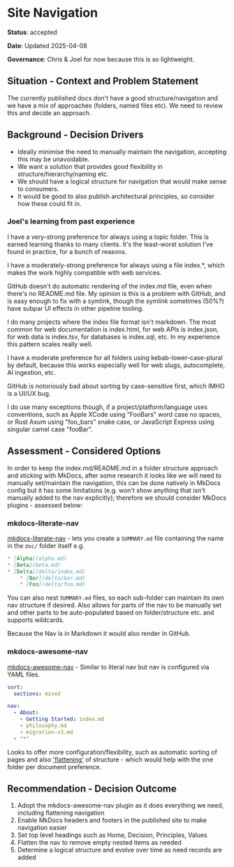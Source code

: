 # Site Navigation

**Status**: accepted

**Date**: Updated 2025-04-08

**Governance**: Chris & Joel for now because this is so lightweight.

## Situation - Context and Problem Statement

The currently published docs don't have a good structure/navigation and we have a mix of approaches (folders, named files etc). We need to review this and decide an approach.

## Background - Decision Drivers

* Ideally minimise the need to manually maintain the navigation, accepting this may be unavoidable.
* We want a solution that provides good flexibility in structure/hierarchy/naming etc.
* We should have a logical structure for navigation that would make sense to consumers.
* It would be good to also publish architectural principles, so consider how these could fit in.
  
### Joel's learning from past experience

I have a very-strong preference for always using a topic folder. This is earned learning thanks to many clients.
It's the least-worst solution I've found in practice, for a bunch of reasons.

I have a moderately-strong preference for always using a file index.*, which makes the work highly compatible with web services.

GitHub doesn't do automatic rendering of the index.md file, even when there's no README.md file. My opinion is this is a problem with GitHub, and is easy enough to fix with a symlink, though the symlink sometimes (50%?) have subpar UI effects in other pipeline tooling.

I do many projects where the index file format isn't markdown. The most common for web documentation is index.html, for web APIs is index.json, for web data is index.tsv, for databases is index.sql, etc. In my experience this pattern scales really well.

I have a moderate preference for all folders using kebab-lower-case-plural by default, because this works especially well for web slugs, autocomplete, AI ingestion, etc.

GitHub is notoriously bad about sorting by case-sensitive first, which IMHO is a UI/UX bug.

I do use many exceptions though, if a project/platform/language uses conventions, such as Apple XCode using "FooBars" word case no spaces, or Rust Axum using "foo_bars" snake case, or JavaScript Express using singular camel case "fooBar".

## Assessment - Considered Options

In order to keep the index.md/README.md in a folder structure approach and sticking with MkDocs, after some research it looks like we will need to manually set/maintain the navigation, this can be done natively in MkDocs config but it has some limitations (e.g. won't show anything that isn't manually added to the nav explicitly); therefore we should consider MkDocs plugins - assessed below:

### mkdocs-literate-nav

[mkdocs-literate-nav](https://github.com/oprypin/mkdocs-literate-nav) - lets you create a ``SUMMARY.md`` file containing the name in the ``doc/`` folder itself e.g.

```markdown
* [Alpha](alpha.md)
* [Beta](beta.md)
* [Delta](delta/index.md)
    * [Bar](delta/bar.md)
    * [Foo](delta/foo.md)
```

You can also nest ``SUMMARY.md`` files, so each sub-folder can maintain its own nav structure if desired. Also allows for parts of the nav to be manually set and other parts to be auto-populated based on folder/structure etc. and supports wildcards.

Because the Nav is in Markdown it would also render in GitHub.

### mkdocs-awesome-nav

[mkdocs-awesome-nav](https://lukasgeiter.github.io/mkdocs-awesome-nav/) - Similar to literal nav but nav is configured via YAML files.

```yaml
sort:
  sections: mixed

nav:
  - About:
    - Getting Started: index.md
    - philosophy.md
    - migration-v3.md
  - "*"
```

Looks to offer more configuration/flexibility, such as automatic sorting of pages and also ['flattening'](https://lukasgeiter.github.io/mkdocs-awesome-nav/features/flattening/) of structure - which would help with the one folder per document preference.

## Recommendation - Decision Outcome

1. Adopt the mkdocs-awesome-nav plugin as it does everything we need, including flattening navigation
2. Enable MkDocs headers and footers in the published site to make navigation easier
3. Set top level headings such as Home, Decision, Principles, Values
4. Flatten the nav to remove empty nested items as needed
5. Determine a logical structure and evolve over time as need records are added
